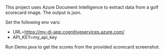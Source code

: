 This project uses Azure Document Intelligence to extract data from a golf scorecard image. The output is json.

Set the following env vars:

- URL=https://my-di-app.cognitiveservices.azure.com/
- API_KEY=my_api_key

Run Demo.java to get the scores from the provided scorecard screenshot.